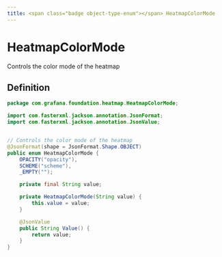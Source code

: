 ```yaml
---
title: <span class="badge object-type-enum"></span> HeatmapColorMode
---
```

# <span class="badge object-type-enum"></span> HeatmapColorMode

Controls the color mode of the heatmap

## Definition

```java
package com.grafana.foundation.heatmap.HeatmapColorMode;

import com.fasterxml.jackson.annotation.JsonFormat;
import com.fasterxml.jackson.annotation.JsonValue;


// Controls the color mode of the heatmap
@JsonFormat(shape = JsonFormat.Shape.OBJECT)
public enum HeatmapColorMode {
    OPACITY("opacity"),
    SCHEME("scheme"),
    _EMPTY("");

    private final String value;

    private HeatmapColorMode(String value) {
        this.value = value;
    }

    @JsonValue
    public String Value() {
        return value;
    }
}

```
